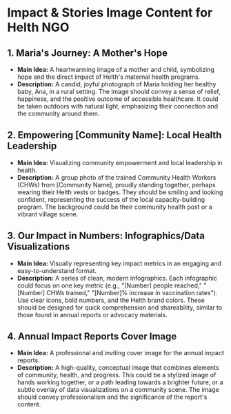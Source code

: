 # Impact & Stories Image Content for Helth NGO

## 1. Maria's Journey: A Mother's Hope
*   **Main Idea:** A heartwarming image of a mother and child, symbolizing hope and the direct impact of Helth's maternal health programs.
*   **Description:** A candid, joyful photograph of Maria holding her healthy baby, Ana, in a rural setting. The image should convey a sense of relief, happiness, and the positive outcome of accessible healthcare. It could be taken outdoors with natural light, emphasizing their connection and the community around them.

## 2. Empowering [Community Name]: Local Health Leadership
*   **Main Idea:** Visualizing community empowerment and local leadership in health.
*   **Description:** A group photo of the trained Community Health Workers (CHWs) from [Community Name], proudly standing together, perhaps wearing their Helth vests or badges. They should be smiling and looking confident, representing the success of the local capacity-building program. The background could be their community health post or a vibrant village scene.

## 3. Our Impact in Numbers: Infographics/Data Visualizations
*   **Main Idea:** Visually representing key impact metrics in an engaging and easy-to-understand format.
*   **Description:** A series of clean, modern infographics. Each infographic could focus on one key metric (e.g., "[Number] people reached," "[Number] CHWs trained," "[Number]% increase in vaccination rates"). Use clear icons, bold numbers, and the Helth brand colors. These should be designed for quick comprehension and shareability, similar to those found in annual reports or advocacy materials.

## 4. Annual Impact Reports Cover Image
*   **Main Idea:** A professional and inviting cover image for the annual impact reports.
*   **Description:** A high-quality, conceptual image that combines elements of community, health, and progress. This could be a stylized image of hands working together, or a path leading towards a brighter future, or a subtle overlay of data visualizations on a community scene. The image should convey professionalism and the significance of the report's content.

